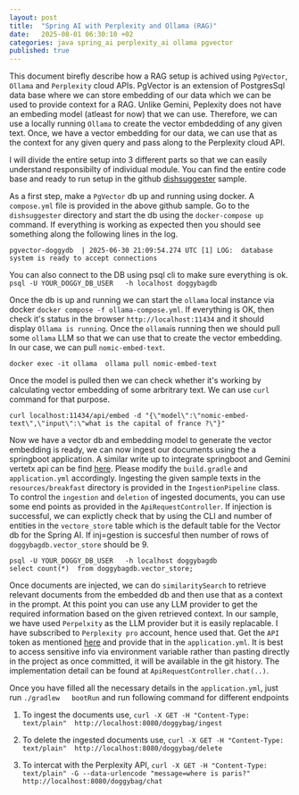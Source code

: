 ```yaml
---
layout: post
title:  "Spring AI with Perplexity and Ollama (RAG)"
date:   2025-08-01 06:30:10 +02
categories: java spring_ai perplexity_ai ollama pgvector
published: true
---
```

This document birefly describe how a RAG setup is achived using `PgVector`, `Ollama` and `Perplexity` cloud APIs.
PgVector is an extension of PostgresSql data base where we can store embedding of our data which we can be used
to provide context for a RAG. Unlike Gemini, Peplexity does not have an embeding model (atleast for now) that we can use. Therefore, we can use a locally running `Ollama` to create the vector embdedding of any given text. Once, we have a vector embedding for our data, we can use that as the context for any given query and pass along to the Perplexity cloud API.

I will divide the entire setup into 3 different parts so that we can easily understand responsibilty of individual module.
You can find the entire code base and ready to run setup in the github [dishsuggester](https://github.com/deleSerna/ai-ex/tree/main/java/springAI/dishsuggester) sample.

As a first step, make a `PgVector` db up and running using docker. A `compose.yml` file is provided in the above github sample.  Go to the `dishsuggester` directory and start the db  using the `docker-compose up` command. If everything is working as expected then you should see something along the following lines in the log.

```
pgvector-doggydb  | 2025-06-30 21:09:54.274 UTC [1] LOG:  database system is ready to accept connections
```

You can also connect to the DB using psql cli to make sure everything is ok.
```psql -U YOUR_DOGGY_DB_USER   -h localhost doggybagdb```

Once the db is up and running we can start the `ollama` local instance via docker `docker compose -f ollama-compose.yml`.
If everything is OK, then check it's status in the browser `http://localhost:11434` and it should display
`Ollama is running`. Once the `ollama`is running then we should pull some `ollama` LLM so that we can use that to create the vector embedding. In our case, we can pull `nomic-embed-text`.
```
docker exec -it ollama  ollama pull nomic-embed-text
```

Once the model is pulled then we can check whether it's working by calculating vector embedding of some arbritrary text. We can use `curl` command for that purpose.
```
curl localhost:11434/api/embed -d "{\"model\":\"nomic-embed-text\",\"input\":\"what is the capital of france ?\"}"

```

Now we have a vector db and embedding model to generate the vector embedding is ready, we can now ingest our documents using the a springboot application. A similar write up to integrate springboot and Gemini vertetx api can be find [here](https://deleserna.github.io/java/spring_ai/vertex/ai/vaadin/2025/05/29/spring_ai_vertex.html).
Please modify the `build.gradle` and `application.yml` accordingly. Ingesting the given sample texts in the `resources/breakfast` directory is provided in the `IngestionPipeline` class. To control the `ingestion` and `deletion` of ingested documents, you can use some end points as provided in the `ApiRequestController`. If injection is successful, we can explictly check that by using the CLI and number of entities in the `vectore_store` table which is the default table for the
Vector db  for the Spring AI. If inj=gestion is succesful then number of rows of `doggybagdb.vector_store` should be 9.
```
psql -U YOUR_DOGGY_DB_USER   -h localhost doggybagdb
select count(*)  from doggybagdb.vector_store; 
```

Once documents are injected, we can do `similaritySearch` to retrieve relevant documents from the embedded db and then use that as a context in the prompt.  At this point you can use any LLM provider to get the required information based on the given retrieved context. In our sample, we have used `Perpelxity` as the LLM provider but it is easily replacable.
I have subscribed to `Perplexity pro` account, hence used that. Get the `API` token as mentioned [here](https://www.perplexity.ai/help-center/en/articles/10352995-api-settings) and provide that in the `application.yml`. It is best to access sensitive info via environment variable rather than pasting directly in the project as once committed, it will be available in the git history.  The implementation detail can be found at `ApiRequestController.chat(..)`.

Once you have filled all the necessary details in the `application.yml`, just run `./gradlew   bootRun` and run following command for different endpoints

1. To ingest the documents use, `curl -X GET -H "Content-Type: text/plain"  http://localhost:8080/doggybag/ingest`

2. To delete the ingested documents use, `curl -X GET -H "Content-Type: text/plain"  http://localhost:8080/doggybag/delete` 

3. To intercat with the Perplexity API, `curl -X GET -H "Content-Type: text/plain" -G --data-urlencode "message=where is paris?" http://localhost:8080/doggybag/chat`